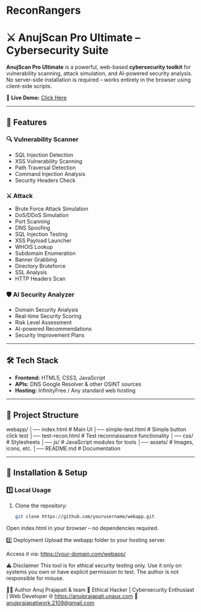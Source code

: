 # ReconRangers

# ⚔️ AnujScan Pro Ultimate – Cybersecurity Suite

**AnujScan Pro Ultimate** is a powerful, web-based **cybersecurity toolkit** for vulnerability scanning, attack simulation, and AI-powered security analysis.  
No server-side installation is required – works entirely in the browser using client-side scripts.

🔗 **Live Demo:** [Click Here](https://anujprajapati.unaux.com/webapp/)

---

## 📌 Features

### 🔍 Vulnerability Scanner
- SQL Injection Detection
- XSS Vulnerability Scanning
- Path Traversal Detection
- Command Injection Analysis
- Security Headers Check

### ⚔️ Attack
- Brute Force Attack Simulation
- DoS/DDoS Simulation
- Port Scanning
- DNS Spoofing
- SQL Injection Testing
- XSS Payload Launcher
- WHOIS Lookup
- Subdomain Enumeration
- Banner Grabbing
- Directory Bruteforce
- SSL Analysis
- HTTP Headers Scan

### 🛡️ AI Security Analyzer
- Domain Security Analysis
- Real-time Security Scoring
- Risk Level Assessment
- AI-powered Recommendations
- Security Improvement Plans

---

## 🛠️ Tech Stack
- **Frontend:** HTML5, CSS3, JavaScript
- **APIs:** DNS Google Resolver & other OSINT sources
- **Hosting:** InfinityFree / Any standard web hosting

---

## 📂 Project Structure

webapp/
│── index.html # Main UI
│── simple-test.html # Simple button click test
│── test-recon.html # Test reconnaissance functionality
│── css/ # Stylesheets
│── js/ # JavaScript modules for tools
│── assets/ # Images, icons, etc.
│── README.md # Documentation


---

## 🚀 Installation & Setup

### 1️⃣ Local Usage
1. Clone the repository:
   ```bash
   git clone https://github.com/yourusername/webapp.git

Open index.html in your browser – no dependencies required.

2️⃣ Deployment
Upload the webapp folder to your hosting server.

Access it via:
https://your-domain.com/webapp/

⚠️ Disclaimer
This tool is for ethical security testing only.
Use it only on systems you own or have explicit permission to test.
The author is not responsible for misuse.

👨‍💻 Author
Anuj Prajapati & team
💼 Ethical Hacker | Cybersecurity Enthusiast | Web Developer
🌐 https://anujprajapati.unaux.com
📧 anujprajapatiwork.2109@gmail.com

